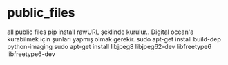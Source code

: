 # public_files
all public files
pip install rawURL şeklinde kurulur..
Digital ocean'a kurabilmek için şunları yapmış olmak gerekir.
sudo apt-get install build-dep python-imaging
sudo apt-get install libjpeg8 libjpeg62-dev libfreetype6 libfreetype6-dev
